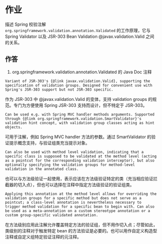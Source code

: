 # 作业

描述 Spring 校验注解 `org.springframework.validation.annotation.Validated` 的工作原理，它与 Spring Validator 以及 JSR-303 Bean Validation @javax.validation.Valid 之间的关系。

## 作答

1. org.springframework.validation.annotation.Validated 的 Java Doc 注释

```
Variant of JSR-303's {@link javax.validation.Valid}, supporting the specification of validation groups. Designed for convenient use with Spring's JSR-303 support but not JSR-303 specific.
```

作为 JSR-303 中 @javax.validation.Valid 的变体，支持 validation groups 的规范。专门为方便使用 Spring JSR-303 支持而设计，但不特定于 JSR-303。

```
Can be used e.g. with Spring MVC handler methods arguments. Supported through {@link org.springframework.validation.SmartValidator}'s validation hint concept, with validation group classes acting as hint objects.
```

可用于注解，例如 Spring MVC handler 方法的参数。通过 SmartValidator 的验证提示概念支持，与验证组类充当提示对象。

```
Can also be used with method level validation, indicating that a specific class is supposed to be validated at the method level (acting as a pointcut for the corresponding validation interceptor), but also optionally specifying the validation groups for method-level validation in the annotated class. 
```

也可以与方法级验证一起使用，表示应该在方法级验证特定的类（充当相应验证拦截器的切入点），但也可以选择在注释中指定方法级验证的验证组类。

```
Applying this annotation at the method level allows for overriding the validation groups for a specific method but does not serve as a pointcut; a class-level annotation is nevertheless necessary to trigger method validation for a specific bean to begin with. Can also be used as a meta-annotation on a custom stereotype annotation or a custom group-specific validated annotation.
```

在方法级别应用此注解允许覆盖特定方法的验证组，但不用作切入点；尽管如此，类级别的注释对于触发特定 bean 的方法验证是必要的。也可以用作自定义构造型注释或自定义组特定验证注释的元注释。
